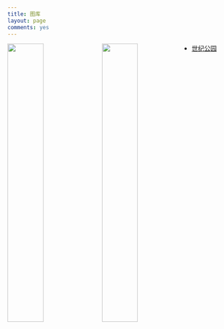 ```yaml
---
title: 图库
layout: page
comments: yes
---
```


<a href="{{ site.url }}/album/centurypark/" title="世纪公园"><img src="http://www.kxqq.net/images/qqimg.asp?url=http://b151.photo.store.qq.com/psb?/V13JA5z40d9Mx5/xq1WS69Ii1S*FKxCs5Sw8YaI514h34FV3B9kIsry5G4!/b/YcvgBlqNlAAAYqwKDVrSjwAA" style="height:40%; width:40%; float:left;" /></a><a href="{{ site.url }}/album/centurypark/" title="世纪公园"><img src="http://www.kxqq.net/images/qqimg.asp?url=http://b151.photo.store.qq.com/psb?/V13JA5z40d9Mx5/xq1WS69Ii1S*FKxCs5Sw8YaI514h34FV3B9kIsry5G4!/b/YcvgBlqNlAAAYqwKDVrSjwAA" style="margin-left: 10px; height:40%; width:40%; float:left;" /></a>


- [世纪公园](http:ideex/cn/album/centurypark)

